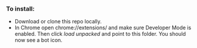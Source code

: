 ### To install:
- Download or clone this repo locally.
- In Chrome open chrome://extensions/ and make sure Developer Mode is enabled. Then click *load unpacked* and point to this folder. You should now see a bot icon.
